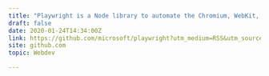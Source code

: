 ```yaml
---
title: "Playwright is a Node library to automate the Chromium, WebKit, and Firefox browsers"
draft: false
date: 2020-01-24T14:34:00Z
link: https://github.com/microsoft/playwright?utm_medium=RSS&utm_source=hune
site: github.com
topic: Webdev  

---
```

